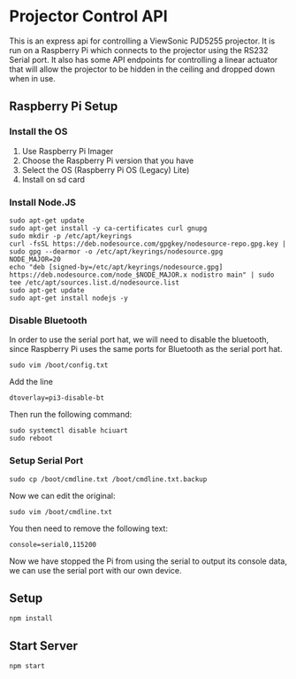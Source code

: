 # Projector Control API
This is an express api for controlling a ViewSonic PJD5255 projector. It is run on a Raspberry Pi which connects to the projector using the RS232 Serial port.  It also has some API endpoints for controlling a linear actuator that will allow the projector to be hidden in the ceiling and dropped down when in use.

## Raspberry Pi Setup

### Install the OS
1. Use Raspberry Pi Imager
2. Choose the Raspberry Pi version that you have
3. Select the OS (Raspberry Pi OS (Legacy) Lite)
4. Install on sd card


### Install Node.JS
```
sudo apt-get update
sudo apt-get install -y ca-certificates curl gnupg
sudo mkdir -p /etc/apt/keyrings
curl -fsSL https://deb.nodesource.com/gpgkey/nodesource-repo.gpg.key | sudo gpg --dearmor -o /etc/apt/keyrings/nodesource.gpg
NODE_MAJOR=20
echo "deb [signed-by=/etc/apt/keyrings/nodesource.gpg] https://deb.nodesource.com/node_$NODE_MAJOR.x nodistro main" | sudo tee /etc/apt/sources.list.d/nodesource.list
sudo apt-get update
sudo apt-get install nodejs -y
```

### Disable Bluetooth
In order to use the serial port hat, we will need to disable the bluetooth, since Raspberry Pi uses the same ports for Bluetooth as the serial port hat.
```
sudo vim /boot/config.txt
```

Add the line
```
dtoverlay=pi3-disable-bt
```

Then run the following command:
```
sudo systemctl disable hciuart
sudo reboot
```

### Setup Serial Port
```
sudo cp /boot/cmdline.txt /boot/cmdline.txt.backup
```

Now we can edit the original:
```
sudo vim /boot/cmdline.txt
```

You then need to remove the following text:
```
console=serial0,115200
```

Now we have stopped the Pi from using the serial to output its console data, we can use the serial port with our own device.


## Setup
```
npm install
```

## Start Server
```
npm start
```